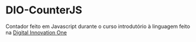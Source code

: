 # DIO-CounterJS

Contador feito em Javascript durante o curso introdutório à linguagem feito na [Digital Innovation One](dio.me)
